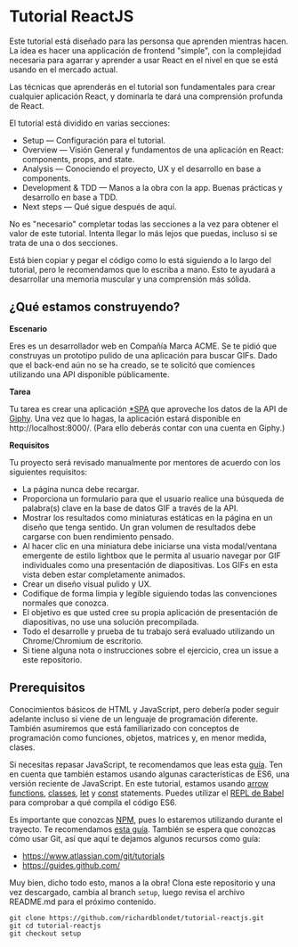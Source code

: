 
# Tutorial ReactJS
Este tutorial está diseñado para las personsa que aprenden mientras hacen. La idea es hacer una applicación de frontend "simple", con la complejidad necesaria para agarrar y aprender a usar React en el nivel en que se está usando en el mercado actual.

Las técnicas que aprenderás en el tutorial son fundamentales para crear cualquier aplicación React, y dominarla te dará una comprensión profunda de React.

El tutorial está dividido en varias secciones:

- Setup — Configuración para el tutorial.
- Overview — Visión General y fundamentos de una aplicación en React: components, props, and state.
- Analysis — Conociendo el proyecto, UX y el desarrollo en base a components.
- Development & TDD — Manos a la obra con la app. Buenas prácticas y desarrollo en base a TDD.
- Next steps — Qué sigue después de aquí. 

No es "necesario" completar todas las secciones a la vez para obtener el valor de este tutorial. Intenta llegar lo más lejos que puedas, incluso si se trata de una o dos secciones. 

Está bien copiar y pegar el código como lo está siguiendo a lo largo del tutorial, pero le recomendamos que lo escriba a mano. Esto te ayudará a desarrollar una memoria muscular y una comprensión más sólida.

## ¿Qué estamos construyendo?

**Escenario**

Eres es un desarrollador web en Compañía Marca ACME. Se te pidió que construyas un prototipo pulido de una aplicación para buscar GIFs. Dado que el back-end aún no se ha creado, se te solicitó que comiences utilizando una API disponible públicamente.


**Tarea**

Tu tarea es crear una aplicación [*SPA](https://en.wikipedia.org/wiki/Single-page_application) que aproveche los datos de la API de [Giphy](https://github.com/Giphy/GiphyAPI). Una vez que lo hagas, la aplicación estará disponible en http://localhost:8000/. (Para ello deberás contar con una cuenta en Giphy.)


**Requisitos**

Tu proyecto será revisado manualmente por mentores de acuerdo con los siguientes requisitos:
- La página nunca debe recargar.
- Proporciona un formulario para que el usuario realice una búsqueda de palabra(s) clave en la base de datos GIF a través de la API.
- Mostrar los resultados como miniaturas estáticas en la página en un diseño que tenga sentido. Un gran volumen de resultados debe cargarse con buen rendimiento pensado.
- Al hacer clic en una miniatura debe iniciarse una vista modal/ventana emergente de estilo lightbox que le permita al usuario navegar por GIF individuales como una presentación de diapositivas. Los GIFs en esta vista deben estar completamente animados.
- Crear un diseño visual pulido y UX.
- Codifique de forma limpia y legible siguiendo todas las convenciones normales que conozca.
- El objetivo es que usted cree su propia aplicación de presentación de diapositivas, no use una solución precompilada.
- Todo el desarrolle y prueba de tu trabajo será evaluado utilizando un Chrome/Chromium de escritorio.
- Si tiene alguna nota o instrucciones sobre el ejercicio, crea un issue a este repositorio.


## Prerequisitos
Conocimientos básicos de HTML y JavaScript, pero debería poder seguir adelante incluso si viene de un lenguaje de programación diferente. También asumiremos que está familiarizado con conceptos de programación como funciones, objetos, matrices y, en menor medida, clases.

Si necesitas repasar JavaScript, te recomendamos que leas esta [guía](https://developer.mozilla.org/en-US/docs/Web/JavaScript/A_re-introduction_to_JavaScript). Ten en cuenta que también estamos usando algunas características de ES6, una versión reciente de JavaScript. En este tutorial, estamos usando [arrow functions](https://developer.mozilla.org/en-US/docs/Web/JavaScript/Reference/Functions/Arrow_functions), [classes](https://developer.mozilla.org/en-US/docs/Web/JavaScript/Reference/Classes), [let](https://developer.mozilla.org/en-US/docs/Web/JavaScript/Reference/Statements/let) y [const](https://developer.mozilla.org/en-US/docs/Web/JavaScript/Reference/Statements/const) statements. Puedes utilizar el [REPL de Babel](https://babeljs.io/repl/#?presets=react&code_lz=MYewdgzgLgBApgGzgWzmWBeGAeAFgRgD4AJRBEAGhgHcQAnBAEwEJsB6AwgbgChRJY_KAEMAlmDh0YWRiGABXVOgB0AczhQAokiVQAQgE8AkowAUAcjogQUcwEpeAJTjDgUACIB5ALLK6aRklTRBQ0KCohMQk6Bx4gA) para comprobar a qué compila el código ES6.

Es importante que conozcas [NPM](https://docs.npmjs.com/), pues lo estaremos utilizando durante el trayecto. Te recomendamos [esta guía](https://www.sitepoint.com/beginners-guide-node-package-manager/).
También se espera que conozcas cómo usar Git, así que aquí te dejamos algunos recursos como guía:
- https://www.atlassian.com/git/tutorials
- https://guides.github.com/

Muy bien, dicho todo esto, manos a la obra! Clona este repositorio y una vez descargado, cambia al branch `setup`, luego revisa el archivo README.md para el próximo contenido.

    git clone https://github.com/richardblondet/tutorial-reactjs.git
    git cd tutorial-reactjs
    git checkout setup

